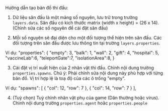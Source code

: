 Hướng dẫn tạo bản đồ thi đấu:

1) Dữ liệu sân đấu là một mảng số nguyên, lưu trữ trong trường `layers.data`.
Sân đấu có kich thước matrix (width x height) = (26 x 14).
(Chỉnh sửa các số nguyên để cài đặt sân đấu)


2) Mỗi số nguyên sẽ đại diện cho một đối tượng thể hiện trên sân đấu.
Các đối tượng trên sân đấu được lưu thông tin tại trường `layers.properties`.

Ví dụ:
    "properties": {
        "empty": 3,
        "balk": 1,
        "wall": 2,
        "gift": 4,
        "hospital": 5,
        "vaccineLab":6,
        "teleportGate":7,
        "isolationArea":8,
    }


3) Cài đặt vị trí xuất hiện của 2 nhân vật thi đấu. Chỉnh nội dung trường `properties.spawns`.
Chú ý: Phải chỉnh sửa nội dung này phù hợp với từng bản đồ. Vị trí hợp lệ là toạ độ của các ô trống "empty".

Ví dụ:
    "spawns": [
            { "col": 12,  "row": 7 },
            { "col": 14,  "row": 7 }
        ],


4) (Tuỳ chọn) Tuỳ chỉnh nhân vật phụ của game (Dân thường hoặc virus).
Chình nội dung trường `properties.agent` hoăc `properties.people`
